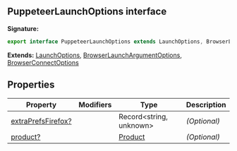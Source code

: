 ## PuppeteerLaunchOptions interface

**Signature:**

```typescript
export interface PuppeteerLaunchOptions extends LaunchOptions, BrowserLaunchArgumentOptions, BrowserConnectOptions
```

**Extends:** [LaunchOptions](./puppeteer.launchoptions.md), [BrowserLaunchArgumentOptions](./puppeteer.browserlaunchargumentoptions.md), [BrowserConnectOptions](./puppeteer.browserconnectoptions.md)

## Properties

| Property                                                                      | Modifiers | Type                              | Description       |
| ----------------------------------------------------------------------------- | --------- | --------------------------------- | ----------------- |
| [extraPrefsFirefox?](./puppeteer.puppeteerlaunchoptions.extraprefsfirefox.md) |           | Record&lt;string, unknown&gt;     | <i>(Optional)</i> |
| [product?](./puppeteer.puppeteerlaunchoptions.product.md)                     |           | [Product](./puppeteer.product.md) | <i>(Optional)</i> |
